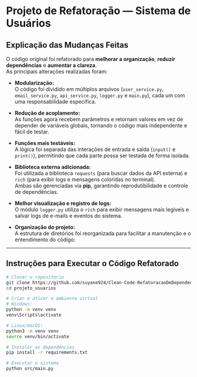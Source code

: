 # Projeto de Refatoração — Sistema de Usuários

## Explicação das Mudanças Feitas

O código original foi refatorado para **melhorar a organização**, **reduzir dependências** e **aumentar a clareza**.  
As principais alterações realizadas foram:

- **Modularização:**  
  O código foi dividido em múltiplos arquivos (`user_service.py`, `email_service.py`, `api_service.py`, `logger.py` e `main.py`), cada um com uma responsabilidade específica.

- **Redução de acoplamento:**  
  As funções agora recebem parâmetros e retornam valores em vez de depender de variáveis globais, tornando o código mais independente e fácil de testar.

- **Funções mais testáveis:**  
  A lógica foi separada das interações de entrada e saída (`input()` e `print()`), permitindo que cada parte possa ser testada de forma isolada.

- **Biblioteca externa adicionada:**  
  Foi utilizada a biblioteca `requests` (para buscar dados da API externa) e `rich` (para exibir logs e mensagens coloridas no terminal).  
  Ambas são gerenciadas via **pip**, garantindo reprodutibilidade e controle de dependências.

- **Melhor visualização e registro de logs:**  
  O módulo `logger.py` utiliza o `rich` para exibir mensagens mais legíveis e salvar logs de e-mails e eventos do sistema.

- **Organização do projeto:**  
  A estrutura de diretórios foi reorganizada para facilitar a manutenção e o entendimento do código:


---

## Instruções para Executar o Código Refatorado

```bash
# Clonar o repositório
git clone https://github.com/suyane924/Clean-Code-RefatoracaoDeDependencias.git
cd projeto_usuarios

# Criar e ativar o ambiente virtual
# Windows:
python -m venv venv
venv\Scripts\activate

# Linux/macOS:
python3 -m venv venv
source venv/bin/activate

# Instalar as dependências
pip install -r requirements.txt

# Executar o sistema
python src/main.py
